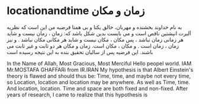 # locationandtime        زمان و مکان 
 به نام خداوند بخشنده و مهربان، خالق یکتا و بی همتا
فرضیه من این است که نظریه آلبرت انیشتین ناقص است و می بایست بدین شکل باشد که:
زمان ، زمان نیست و شاید هر زمانی زمان نباشد ، پس
مکان ، مکان نیست و شاید هر مکانی مکان نباشد .
و نیز
زمان ، زمان است  . و مکان ، مکان است.
زمان و مکان هر دو ثابت و غیر ثابت می باشند.
این فرضیه پس از سالیان تحقیق بنده به این نتیجه رسیده است


In the Name of Allah, Most Gracious, Most Merciful
Hello peopel world.
IAM Mr.MOSTAFA GHAFFARi from IR.IRAN
My hypothesis is that Albert Einstein's theory is flawed and should thus be:
Time, time, and maybe not every time, so
Location, location and location may be anywhere.
As well as
Time, time. And location, location.
Time and space are both fixed and non-fixed.
After years of research, I came to realize that this hypothesis is
